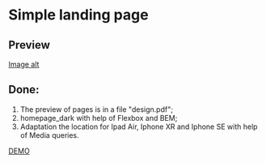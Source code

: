 # Simple landing page

## Preview

[Image alt](https://github.com/EvgenyWas/Simple-Landing-Page/simple-landing-page-dark-preview.jpg)

## Done:
1. The preview of pages is in a file "design.pdf";
2. homepage_dark with help of Flexbox and BEM;
3. Adaptation the location for Ipad Air, Iphone XR and Iphone SE with help of Media queries.

[DEMO](https://evgenywas.github.io/Simple-Landing-Page/)
